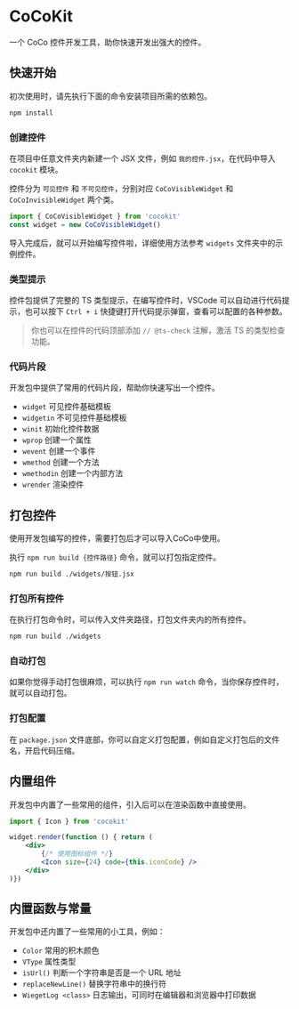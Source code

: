 # CoCoKit
一个 CoCo 控件开发工具，助你快速开发出强大的控件。


## 快速开始
初次使用时，请先执行下面的命令安装项目所需的依赖包。

~~~ bash
npm install
~~~


### 创建控件
在项目中任意文件夹内新建一个 JSX 文件，例如 `我的控件.jsx`，在代码中导入 `cocokit` 模块。

控件分为 `可见控件` 和 `不可见控件`，分别对应 `CoCoVisibleWidget` 和 `CoCoInvisibleWidget` 两个类。

~~~ jsx
import { CoCoVisibleWidget } from 'cocokit'
const widget = new CoCoVisibleWidget()
~~~

导入完成后，就可以开始编写控件啦，详细使用方法参考 `widgets` 文件夹中的示例控件。


### 类型提示
控件包提供了完整的 TS 类型提示，在编写控件时，VSCode 可以自动进行代码提示，也可以按下 `Ctrl + i` 快捷键打开代码提示弹窗，查看可以配置的各种参数。

> 你也可以在控件的代码顶部添加 `// @ts-check` 注解，激活 TS 的类型检查功能。


### 代码片段
开发包中提供了常用的代码片段，帮助你快速写出一个控件。

- `widget` 可见控件基础模板
- `widgetin` 不可见控件基础模板
- `winit` 初始化控件数据
- `wprop` 创建一个属性
- `wevent` 创建一个事件
- `wmethod` 创建一个方法
- `wmethodin` 创建一个内部方法
- `wrender` 渲染控件


## 打包控件
使用开发包编写的控件，需要打包后才可以导入CoCo中使用。

执行 `npm run build {控件路径}` 命令，就可以打包指定控件。

~~~ bash
npm run build ./widgets/按钮.jsx
~~~


### 打包所有控件
在执行打包命令时，可以传入文件夹路径，打包文件夹内的所有控件。

~~~ bash
npm run build ./widgets
~~~


### 自动打包
如果你觉得手动打包很麻烦，可以执行 `npm run watch` 命令，当你保存控件时，就可以自动打包。


### 打包配置
在 `package.json` 文件底部，你可以自定义打包配置，例如自定义打包后的文件名，开启代码压缩。


## 内置组件
开发包中内置了一些常用的组件，引入后可以在渲染函数中直接使用。

~~~ jsx
import { Icon } from 'cocokit'

widget.render(function () { return (
    <div>
        {/* 使用图标组件 */}
        <Icon size={24} code={this.iconCode} />
    </div>
)})
~~~


## 内置函数与常量
开发包中还内置了一些常用的小工具，例如：

- `Color` 常用的积木颜色
- `VType` 属性类型
- `isUrl()` 判断一个字符串是否是一个 URL 地址
- `replaceNewLine()` 替换字符串中的换行符
- `WiegetLog <class>` 日志输出，可同时在编辑器和浏览器中打印数据
